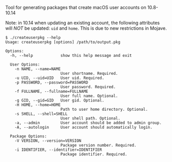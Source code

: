 Tool for generating packages that create macOS user accounts on
10.8-10.14

Note: in 10.14 when updating an existing account, the following attributes will _NOT_ be updated: `uid` and `home`. This is due to new restrictions in Mojave.


```
$ ./createuserpkg --help
Usage: createuserpkg [options] /path/to/output.pkg

Options:
  -h, --help            show this help message and exit

  User Options:
    -n NAME, --name=NAME
                        User shortname. Required.
    -u UID, --uid=UID   User uid. Required.
    -p PASSWORD, --password=PASSWORD
                        User password. Required.
    -f FULLNAME, --fullname=FULLNAME
                        User full name. Optional.
    -g GID, --gid=GID   User gid. Optional.
    -H HOME, --home=HOME
                        Path to user home directory. Optional.
    -s SHELL, --shell=SHELL
                        User shell path. Optional.
    -a, --admin         User account should be added to admin group.
    -A, --autologin     User account should automatically login.

  Package Options:
    -V VERSION, --version=VERSION
                        Package version number. Required.
    -i IDENTIFIER, --identifier=IDENTIFIER
                        Package identifier. Required.

```
